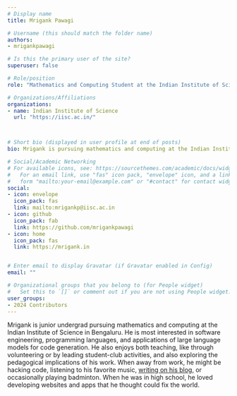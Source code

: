 ```yaml
---
# Display name
title: Mrigank Pawagi

# Username (this should match the folder name)
authors:
- mrigankpawagi

# Is this the primary user of the site?
superuser: false

# Role/position
role: "Mathematics and Computing Student at the Indian Institute of Science"

# Organizations/Affiliations
organizations:
- name: Indian Institute of Science
  url: "https://iisc.ac.in/"



# Short bio (displayed in user profile at end of posts)
bio: Mrigank is pursuing mathematics and computing at the Indian Institute of Science. He is interested in software engineering, programming languages, and applications of LLMs for code generation.

# Social/Academic Networking
# For available icons, see: https://sourcethemes.com/academic/docs/widgets/#icons
#   For an email link, use "fas" icon pack, "envelope" icon, and a link in the
#   form "mailto:your-email@example.com" or "#contact" for contact widget.
social:
- icon: envelope
  icon_pack: fas
  link: mailto:mrigankp@iisc.ac.in
- icon: github
  icon_pack: fab
  link: https://github.com/mrigankpawagi
- icon: home
  icon_pack: fas
  link: https://mrigank.in


# Enter email to display Gravatar (if Gravatar enabled in Config)
email: ""

# Organizational groups that you belong to (for People widget)
#   Set this to `[]` or comment out if you are not using People widget.  
user_groups:
- 2024 Contributors
---
```

Mrigank is junior undergrad pursuing mathematics and computing at the Indian Institute of Science in Bengaluru. He is most interested in software engineering, programming languages, and applications of large language models for code generation. He also enjoys both teaching, like through volunteering or by leading student-club activities, and also exploring the pedagogical implications of his work. When away from work, he might be hacking code, listening to his favorite music, [writing on his blog](https://mrigank.in/musings/), or occasionally playing badminton. When he was in high school, he loved developing websites and apps that he thought could fix the world.
